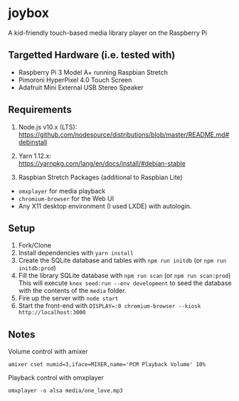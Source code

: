 # joybox
A kid-friendly touch-based media library player on the Raspberry Pi

## Targetted Hardware (i.e. tested with)
* Raspberry Pi 3 Model A+ running Raspbian Stretch
* Pimoroni HyperPixel 4.0 Touch Screen
* Adafruit Mini External USB Stereo Speaker

## Requirements
1. Node.js v10.x (LTS):  
https://github.com/nodesource/distributions/blob/master/README.md#debinstall

2. Yarn 1.12.x:  
https://yarnpkg.com/lang/en/docs/install/#debian-stable

3. Raspbian Stretch Packages (additional to Raspbian Lite)
* `omxplayer` for media playback
* `chromium-browser` for the Web UI
* Any X11 desktop environment (I used LXDE) with autologin.

## Setup
1. Fork/Clone
2. Install dependencies with `yarn install`
3. Create the SQLite database and tables with `npm run initdb` (or `npm run initdb:prod`)
4. Fill the library SQLite database with `npm run scan` (or `npm run scan:prod`)
  This will execute `knex seed:run --env development` to seed the database with the contents of the `media` folder.
5. Fire up the server with `node start`
6. Start the front-end with `DISPLAY=:0 chromium-browser --kiosk http://localhost:3000`

## Notes
Volume control with amixer
```
amixer cset numid=3,iface=MIXER,name='PCM Playback Volume' 10%
```

Playback control with omxplayer
```
omxplayer -o alsa media/one_love.mp3
```
